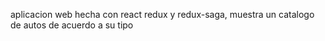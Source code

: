 aplicacion web hecha con react redux y redux-saga, muestra un catalogo de autos de acuerdo a su tipo


